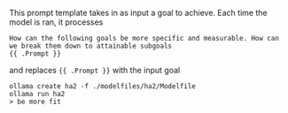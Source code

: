 This prompt template takes in as input a goal to achieve.
Each time the model is ran, it processes 
```
How can the following goals be more specific and measurable. How can we break them down to attainable subgoals 
{{ .Prompt }}
```

and replaces `{{ .Prompt }}` with the input goal

```
ollama create ha2 -f ./modelfiles/ha2/Modelfile
ollama run ha2
> be more fit
```